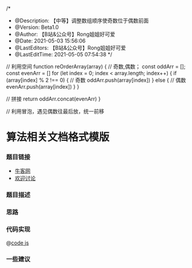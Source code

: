 /*
 * @Description: 【中等】调整数组顺序使奇数位于偶数前面
 * @Version: Beta1.0
 * @Author: 【B站&公众号】Rong姐姐好可爱
 * @Date: 2021-05-03 15:56:06
 * @LastEditors: 【B站&公众号】Rong姐姐好可爱
 * @LastEditTime: 2021-05-05 07:54:38
 */

// 利用空间
function reOrderArray(array) {
  // 奇数,偶数；
  const oddArr = []; const evenArr = []
  for (let index = 0; index < array.length; index++) {
    if (array[index] % 2 !== 0) {
      // 奇数
      oddArr.push(array[index])
    } else {
      // 偶数
      evenArr.push(array[index])
    }
  }

  // 拼接
  return oddArr.concat(evenArr)
}

// 利用冒泡，遇见偶数往最后放，统一前移



# 算法相关文档格式模版




### 题目链接

- [牛客网]()
- [欢迎讨论]()

### 题目描述


### 思路


### 代码实现

@[code js](@code/algorithm/剑指/栈队列堆/firstAppearingOnce.js)

### 一些建议